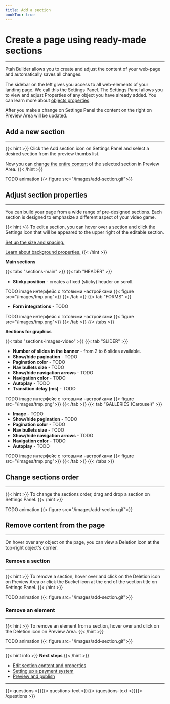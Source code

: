 ```yaml
---
title: Add a section
bookToc: true
---
```


# Create a page using ready-made sections
***

Ptah Builder allows you to create and adjust the content of your web-page and automatically saves all changes.

The sidebar on the left gives you access to all web-elements of your landing page. We call this the Settings Panel.
The Settings Panel allows you to view and adjust Properties of any object you have already added.
You can learn more about [objects properties](/docs/edit-section).

After you make a change on Settings Panel the content on the right on Preview Area will be updated. 

## Add a new section
***

{{< hint >}}
Click the Add section icon on Settings Panel and select a desired section from the preview thumbs list.

Now you can [change the entire content](/docs/edit-section) of the selected section in Preview Area.
{{< /hint >}}

TODO animation
{{< figure src="/images/add-section.gif">}}

## Adjust section properties
***

You can build your page from a wide range of pre-designed sections.
Each section is designed to emphasize a different aspect of your video game.

{{< hint >}}
To edit a section, you can hover over a section and click the Settings icon that will be appeared to the upper right of the editable section.

[Set up the size and spacing.](/docs/size/)

[Learn about background properties.](/docs/background/)
{{< /hint >}}

**Main sections**

{{< tabs "sections-main" >}}
{{< tab "HEADER" >}}
- **Sticky position** - creates a fixed (sticky) header on scroll.

TODO image интерфейс с готовыми настройками
{{< figure src="/images/tmp.png">}}
{{< /tab >}}
{{< tab "FORMS" >}}
- **Form integrations** - TODO

TODO image интерфейс с готовыми настройками
{{< figure src="/images/tmp.png">}}
{{< /tab >}}
{{< /tabs >}}

**Sections for graphics**

{{< tabs "sections-images-video" >}}
{{< tab "SLIDER" >}}
- **Number of slides in the banner** - from 2 to 6 slides available.
- **Show/hide pagination** - TODO
- **Pagination color** - TODO
- **Nav bullets size** - TODO
- **Show/hide navigation arrows** - TODO
- **Navigation color** - TODO
- **Autoplay** - TODO
- **Transition delay (ms)** - TODO

TODO image интерфейс с готовыми настройками
{{< figure src="/images/tmp.png">}}
{{< /tab >}}
{{< tab "GALLERIES (Carousel)" >}}
- **Image** - TODO
- **Show/hide pagination** - TODO
- **Pagination color** - TODO
- **Nav bullets size** - TODO
- **Show/hide navigation arrows** - TODO
- **Navigation color** - TODO
- **Autoplay** - TODO

TODO image интерфейс с готовыми настройками
{{< figure src="/images/tmp.png">}}
{{< /tab >}}
{{< /tabs >}}

## Change sections order
***

{{< hint >}}
To change the sections order, drag and drop a section on Settings Panel.
{{< /hint >}}

TODO animation
{{< figure src="/images/add-section.gif">}}

## Remove content from the page
***

On hover over any object on the page, you can view a Deletion icon at the top-right object's corner.

### Remove a section
***

{{< hint >}}
To remove a section, hover over and click on the Deletion icon on Preview Area or click the Bucket icon at the end of the section title on Settings Panel.
{{< /hint >}}

TODO animation
{{< figure src="/images/add-section.gif">}}

### Remove an element
***

{{< hint >}}
To remove an element from a section, hover over and click on the Deletion icon on Preview Area.
{{< /hint >}}

TODO animation
{{< figure src="/images/add-section.gif">}}

***

{{< hint info >}}
**Next steps**
{{< /hint >}}

- [Edit section content and properties](/docs/edit-section/)
- [Setting up a payment system](/docs/payments/)
- [Preview and publish](/docs/release/)

***

{{< questions >}}{{< questions-text >}}{{< /questions-text >}}{{< /questions >}}